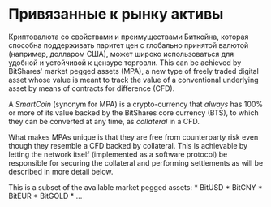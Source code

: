 # Привязанные к рынку активы

Криптовалюта со свойствами и преимуществами Биткойна, которая способна поддерживать паритет цен с глобально принятой валютой (например, долларом США), может широко использоваться для удобной и устойчивой к цензуре торговли. This can be achieved by BitShares' market pegged assets (MPA), a new type of freely traded digital asset whose value is meant to track the value of a conventional underlying asset by means of contracts for difference (CFD).

A *SmartCoin* (synonym for MPA) is a crypto-currency that *always* has 100% or more of its value backed by the BitShares core currency (BTS), to which they can be converted at any time, as *collateral* in a CFD.

What makes MPAs unique is that they are free from counterparty risk even though they resemble a CFD backed by collateral. This is achievable by letting the network itself (implemented as a software protocol) be responsible for securing the collateral and performing settlements as will be described in more detail below.

This is a subset of the available market pegged assets: * BitUSD * BitCNY * BitEUR * BitGOLD * ...